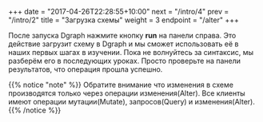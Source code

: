+++
date = "2017-04-26T22:28:55+10:00"
next = "/intro/4"
prev = "/intro/2"
title = "Загрузка схемы"
weight = 3
endpoint = "/alter"
+++

После запуска Dgraph нажмите кнопку **run** на панели справа.
Это действие загрузит схему в Dgraph и мы сможет использовать её в наших первых шагах в изучении. Пока не волнуйтесь за синтаксис, мы разберём его в последующих уроках. Просто проверьте на панели результатов, что операция прошла успешно.

{{% notice "note" %}}
Обратите внимание что изменения в схеме производятся только через операции изменения(Alter). Все клиенты имеют операции мутации(Mutate), запросов(Query) и изменения(Alter).
{{% /notice %}}